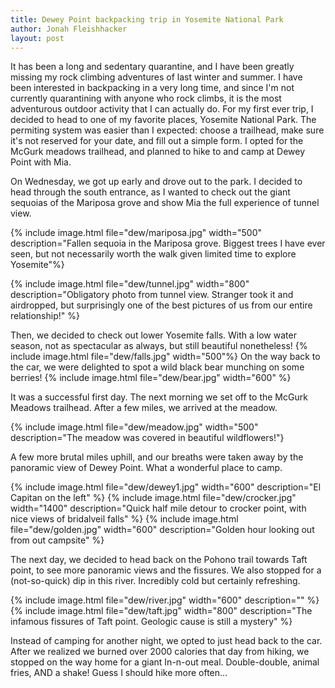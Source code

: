 ```yaml
---
title: Dewey Point backpacking trip in Yosemite National Park
author: Jonah Fleishhacker
layout: post
---
```


It has been a long and sedentary quarantine, and I have been greatly missing my rock climbing adventures of last winter and summer.
I have been interested in backpacking in a very long time, and since I'm not currently quarantining with anyone who rock climbs,
it is the most adventurous outdoor activity that I can actually do. For my first ever trip, I decided to head to one of my favorite
places, Yosemite National Park. The permiting system was easier than I expected: choose a trailhead, make sure it's not reserved for
your date, and fill out a simple form. I opted for the McGurk meadows trailhead, and planned to hike to and camp at Dewey Point with Mia.

On Wednesday, we got up early and drove out to the park. I decided to head through the south entrance, as I wanted to check out the giant
sequoias of the Mariposa grove and show Mia the full experience of tunnel view. 

{% include image.html file="dew/mariposa.jpg" width="500" description="Fallen sequoia in the Mariposa grove. Biggest trees I have ever seen, but
not necessarily worth the walk given limited time to explore Yosemite"%}

{% include image.html file="dew/tunnel.jpg" width="800" description="Obligatory photo from tunnel view. Stranger took it and airdropped, but surprisingly
one of the best pictures of us from our entire relationship!" %}

Then, we decided to check out lower Yosemite falls. With a low water season, not as spectacular as always, but still beautiful nonetheless!
{% include image.html file="dew/falls.jpg" width="500"%}
On the way back to the car, we were delighted to spot a wild black bear munching on some berries!
{% include image.html file="dew/bear.jpg" width="600" %}

It was a successful first day. The next morning we set off to the McGurk Meadows trailhead. After a few miles, we arrived
at the meadow. 

{% include image.html file="dew/meadow.jpg" width="500" description="The meadow was covered in beautiful wildflowers!"}

A few more brutal miles uphill, and our breaths were taken away by the panoramic view of Dewey Point. What a wonderful place to camp. 

{% include image.html file="dew/dewey1.jpg" width="600" description="El Capitan on the left" %}
{% include image.html file="dew/crocker.jpg" width="1400" description="Quick half mile detour to crocker point, with nice views of bridalveil falls" %}
{% include image.html file="dew/golden.jpg" width="600" description="Golden hour looking out from out campsite" %}

The next day, we decided to head back on the Pohono trail towards Taft point, to see more panoramic views and the fissures. We also stopped for a 
(not-so-quick) dip in this river. Incredibly cold but certainly refreshing. 

{% include image.html file="dew/river.jpg" width="600" description="" %}
{% include image.html file="dew/taft.jpg" width="800" description="The infamous fissures of Taft point. Geologic cause is still a mystery" %}

Instead of camping for another night, we opted to just head back to the car. After we realized we burned over 2000 calories that day from hiking, we
stopped on the way home for a giant In-n-out meal. Double-double, animal fries, AND a shake! Guess I should hike more often...


